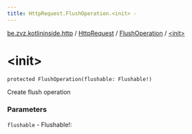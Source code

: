 ```yaml
---
title: HttpRequest.FlushOperation.<init> - 
---
```


[be.zvz.kotlininside.http](../../index.html) / [HttpRequest](../index.html) / [FlushOperation](index.html) / [&lt;init&gt;](./-init-.html)

# &lt;init&gt;

`protected FlushOperation(flushable: Flushable!)`

Create flush operation

### Parameters

`flushable` - Flushable!: 